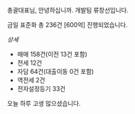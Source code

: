 총괄대표님, 안녕하십니까. 개발팀 류창선입니다.
  
금일 표준화 총 236건 [600억] 진행되었습니다.

*상세*
- 매매 158건(이전 13건 포함)
- 전세 12건
- 자담 64건(대출이동 0건 포함)
- 역전세 2건
- 전자설정등기 33건

오늘 하루 고생 많으셨습니다.